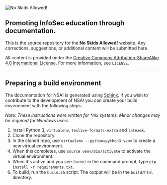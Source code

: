 ![No Skids Allowed!](https://i.imgur.com/PkdLSXS.png)

## Promoting InfoSec education through documentation.

This is the source repository for the **No Skids Allowed!** website. Any corrections, suggestions, or additional content will be submitted here.

All content is provided under the [Creative Commons Attribution-ShareAlike 4.0 International License](http://creativecommons.org/licenses/by-sa/4.0/). For more information, see `LICENSE`.

***

## Preparing a build environment

The documentation for NSA! is generated using [Sphinx](https://www.sphinx-doc.org/). If you wish to contribute to the development of NSA! you can create your build environment with the following steps:

_Note: These instructions were written for *nix systems. Minor changes may be required for Windows users._

1. Install Python 3, `virtualenv`, `texlive-formats-extra` and `latexmk`.
2. Clone the repository.
3. In the cloned repo, use `virtualenv --python=python3 venv` to create a new virtual environment.
4. When this completes, use `source venv/bin/activate` to activate the virtual environment.
5. When it's active and you see `(venv)` in the command prompt, type `pip install -r requirements.txt`.
6. To build, run the `build.sh` script. The output will be in the `build/html` directory.

